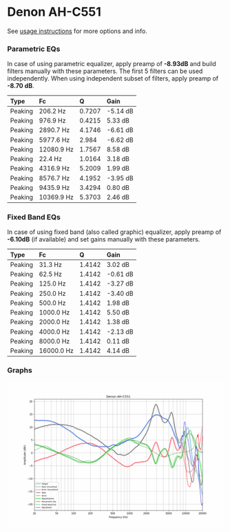 # Denon AH-C551
See [usage instructions](https://github.com/jaakkopasanen/AutoEq#usage) for more options and info.

### Parametric EQs
In case of using parametric equalizer, apply preamp of **-8.93dB** and build filters manually
with these parameters. The first 5 filters can be used independently.
When using independent subset of filters, apply preamp of **-8.70 dB**.

| Type    | Fc         |      Q | Gain     |
|:--------|:-----------|:-------|:---------|
| Peaking | 206.2 Hz   | 0.7207 | -5.14 dB |
| Peaking | 976.9 Hz   | 0.4215 | 5.33 dB  |
| Peaking | 2890.7 Hz  | 4.1746 | -6.61 dB |
| Peaking | 5977.6 Hz  | 2.984  | -6.62 dB |
| Peaking | 12080.9 Hz | 1.7567 | 8.58 dB  |
| Peaking | 22.4 Hz    | 1.0164 | 3.18 dB  |
| Peaking | 4316.9 Hz  | 5.2009 | 1.99 dB  |
| Peaking | 8576.7 Hz  | 4.1952 | -3.95 dB |
| Peaking | 9435.9 Hz  | 3.4294 | 0.80 dB  |
| Peaking | 10369.9 Hz | 5.3703 | 2.46 dB  |

### Fixed Band EQs
In case of using fixed band (also called graphic) equalizer, apply preamp of **-6.10dB**
(if available) and set gains manually with these parameters.

| Type    | Fc         |      Q | Gain     |
|:--------|:-----------|:-------|:---------|
| Peaking | 31.3 Hz    | 1.4142 | 3.02 dB  |
| Peaking | 62.5 Hz    | 1.4142 | -0.61 dB |
| Peaking | 125.0 Hz   | 1.4142 | -3.27 dB |
| Peaking | 250.0 Hz   | 1.4142 | -3.40 dB |
| Peaking | 500.0 Hz   | 1.4142 | 1.98 dB  |
| Peaking | 1000.0 Hz  | 1.4142 | 5.50 dB  |
| Peaking | 2000.0 Hz  | 1.4142 | 1.38 dB  |
| Peaking | 4000.0 Hz  | 1.4142 | -2.13 dB |
| Peaking | 8000.0 Hz  | 1.4142 | 0.11 dB  |
| Peaking | 16000.0 Hz | 1.4142 | 4.14 dB  |

### Graphs
![](./Denon%20AH-C551.png)